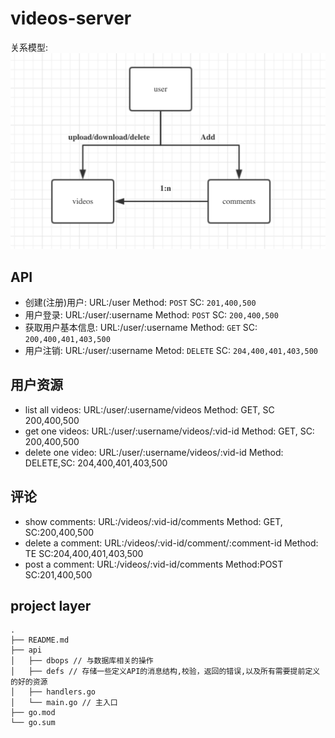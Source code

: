 # videos-server
关系模型:
![](imgs/desgin.png)

## API
- 创建(注册)用户: URL:/user Method: `POST` SC: `201,400,500`
- 用户登录: URL:/user/:username Method: `POST` SC: `200,400,500`
- 获取用户基本信息: URL:/user/:username Method: `GET` SC: `200,400,401,403,500`
- 用户注销: URL:/user/:username Metod: `DELETE` SC: `204,400,401,403,500`

## 用户资源
- list all videos: URL:/user/:username/videos Method: GET, SC 200,400,500
- get one videos: URL:/user/:username/videos/:vid-id Method: GET, SC: 200,400,500
- delete one video: URL:/user/:username/videos/:vid-id Method: DELETE,SC: 204,400,401,403,500

## 评论
- show comments: URL:/videos/:vid-id/comments Method: GET, SC:200,400,500
- delete a comment: URL:/videos/:vid-id/comment/:comment-id Method: TE SC:204,400,401,403,500
- post a comment: URL:/videos/:vid-id/comments Method:POST SC:201,400,500

## project layer
```
.
├── README.md
├── api
│   ├── dbops // 与数据库相关的操作
│   ├── defs // 存储一些定义API的消息结构,校验，返回的错误,以及所有需要提前定义的好的资源
│   ├── handlers.go
│   └── main.go // 主入口
├── go.mod
└── go.sum

```

